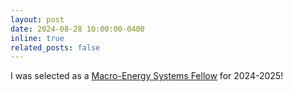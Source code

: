 ```yaml
---
layout: post
date: 2024-08-28 10:00:00-0400
inline: true
related_posts: false
---
```


I was selected as a [Macro-Energy Systems Fellow](https://www.macroenergysystems.org/) for 2024-2025! 
